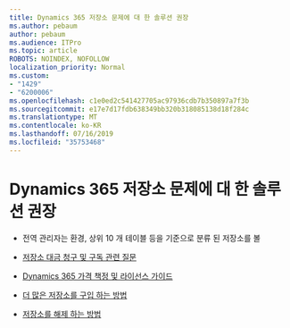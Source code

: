 ```yaml
---
title: Dynamics 365 저장소 문제에 대 한 솔루션 권장
ms.author: pebaum
author: pebaum
ms.audience: ITPro
ms.topic: article
ROBOTS: NOINDEX, NOFOLLOW
localization_priority: Normal
ms.custom:
- "1429"
- "6200006"
ms.openlocfilehash: c1e0ed2c541427705ac97936cdb7b350897a7f3b
ms.sourcegitcommit: e17e7d17fdb638349bb320b318085138d18f284c
ms.translationtype: MT
ms.contentlocale: ko-KR
ms.lasthandoff: 07/16/2019
ms.locfileid: "35753468"
---
```

# <a name="recommend-solutions-for-dynamics-365-storage-issues"></a>Dynamics 365 저장소 문제에 대 한 솔루션 권장

* 전역 관리자는 환경, 상위 10 개 테이블 등을 기준으로 분류 된 저장소를 볼

* [저장소 대금 청구 및 구독 관련 질문](https://docs.microsoft.com/dynamics365/customer-engagement/admin/contact-information-microsoft-dynamics-365-online-billing-support)

* [Dynamics 365 가격 책정 및 라이선스 가이드](https://dynamics.microsoft.com/pricing/)

* [더 많은 저장소를 구입 하는 방법](https://docs.microsoft.com/en-us/dynamics365/customer-engagement/admin/manage-storage#add-storage-to-dynamics-365-online)

* [저장소를 해제 하는 방법](https://docs.microsoft.com/dynamics365/customer-engagement/admin/free-storage-space)
